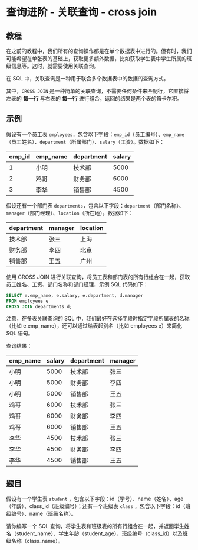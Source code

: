 # 查询进阶 - 关联查询 - cross join


## 教程
在之前的教程中，我们所有的查询操作都是在单个数据表中进行的。但有时，我们可能希望在单张表的基础上，获取更多额外数据，比如获取学生表中学生所属的班级信息等。这时，就需要使用关联查询。

在 SQL 中，关联查询是一种用于联合多个数据表中的数据的查询方式。

其中，`CROSS JOIN` 是一种简单的关联查询，不需要任何条件来匹配行，它直接将左表的 **每一行** 与右表的 **每一行** 进行组合，返回的结果是两个表的笛卡尔积。



## 示例
假设有一个员工表 `employees`，包含以下字段：`emp_id`（员工编号）、`emp_name`（员工姓名）、`department`（所属部门）、`salary`（工资）。数据如下：

| emp_id | emp_name | department | salary |
|--------|----------|------------|--------|
| 1      | 小明     | 技术部     | 5000   |
| 2      | 鸡哥     | 财务部     | 6000   |
| 3      | 李华     | 销售部     | 4500   |



假设还有一个部门表 `departments`，包含以下字段：`department`（部门名称）、`manager`（部门经理）、`location`（所在地）。数据如下：

| department | manager | location |
|------------|---------|----------|
| 技术部     | 张三    | 上海     |
| 财务部     | 李四    | 北京     |
| 销售部     | 王五    | 广州     |



使用 CROSS JOIN 进行关联查询，将员工表和部门表的所有行组合在一起，获取员工姓名、工资、部门名称和部门经理，示例 SQL 代码如下：

```sql
SELECT e.emp_name, e.salary, e.department, d.manager
FROM employees e
CROSS JOIN departments d;
```



注意，在多表关联查询的 SQL 中，我们最好在选择字段时指定字段所属表的名称（比如 e.emp_name），还可以通过给表起别名（比如 employees e）来简化 SQL 语句。

查询结果：

| emp_name | salary | department | manager |
|----------|--------|------------|---------|
| 小明     | 5000   | 技术部     | 张三    |
| 小明     | 5000   | 财务部     | 李四    |
| 小明     | 5000   | 销售部     | 王五    |
| 鸡哥     | 6000   | 技术部     | 张三    |
| 鸡哥     | 6000   | 财务部     | 李四    |
| 鸡哥     | 6000   | 销售部     | 王五    |
| 李华     | 4500   | 技术部     | 张三    |
| 李华     | 4500   | 财务部     | 李四    |
| 李华     | 4500   | 销售部     | 王五    |



## 题目

假设有一个学生表 `student` ，包含以下字段：id（学号）、name（姓名）、age（年龄）、class_id（班级编号）；还有一个班级表 `class` ，包含以下字段：id（班级编号）、name（班级名称）。

请你编写一个 SQL 查询，将学生表和班级表的所有行组合在一起，并返回学生姓名（student_name）、学生年龄（student_age）、班级编号（class_id）以及班级名称（class_name）。
